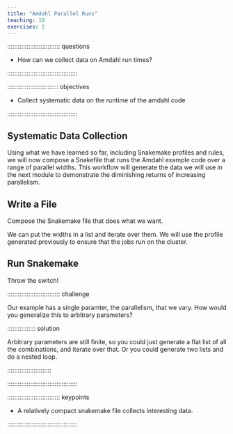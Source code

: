```yaml
---
title: "Amdahl Parallel Runs"
teaching: 10
exercises: 2
---
```


:::::::::::::::::::::::::::::: questions

- How can we collect data on Amdahl run times?

::::::::::::::::::::::::::::::::::::::::

::::::::::::::::::::::::::::: objectives

- Collect systematic data on the runtime of the amdahl code

::::::::::::::::::::::::::::::::::::::::

## Systematic Data Collection

Using what we have learned so far, including Snakemake
profiles and rules, we will now compose a Snakefile
that runs the Amdahl example code over a range of
parallel widths. This workflow will generate the
data we will use in the next module to demonstrate
the diminishing returns of increasing parallelism.

## Write a File

Compose the Snakemake file that does what we want.

We can put the widths in a list and iterate over
them. We will use the profile generated previously
to ensure that the jobs run on the cluster.

## Run Snakemake

Throw the switch!

:::::::::::::::::::::::::::::: challenge

Our example has a single paramter, the parallelism,
that we vary. How would you generalize this to arbitrary
parameters?

:::::::::::::::: solution

Arbitrary parameters are still finite, so you could
just generate a flat list of all the combinations, and iterate
over that. Or you could generate two lists and do a nested
loop.

:::::::::::::::::::::::::

::::::::::::::::::::::::::::::::::::::::

:::::::::::::::::::::::::::::: keypoints

- A relatively compact snakemake file collects interesting data.

::::::::::::::::::::::::::::::::::::::::
